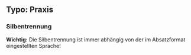 ## Typo: Praxis

### Silbentrennung

**Wichtig:** Die Silbentrennung ist immer abhängig von der im Absatzformat eingestellten Sprache!
